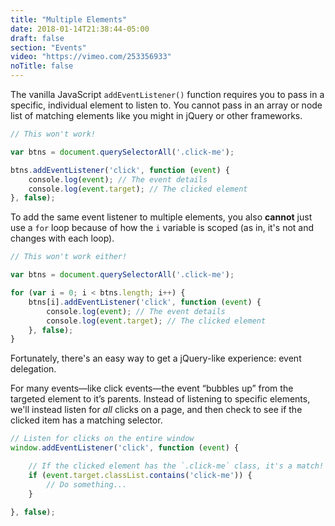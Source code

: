 ```yaml
---
title: "Multiple Elements"
date: 2018-01-14T21:38:44-05:00
draft: false
section: "Events"
video: "https://vimeo.com/253356933"
noTitle: false
---
```


The vanilla JavaScript `addEventListener()` function requires you to pass in a specific, individual element to listen to. You cannot pass in an array or node list of matching elements like you might in jQuery or other frameworks.

```javascript
// This won't work!

var btns = document.querySelectorAll('.click-me');

btns.addEventListener('click', function (event) {
    console.log(event); // The event details
    console.log(event.target); // The clicked element
}, false);
```

To add the same event listener to multiple elements, you also **cannot** just use a `for` loop because of how the `i` variable is scoped (as in, it's not and changes with each loop).

```javascript
// This won't work either!

var btns = document.querySelectorAll('.click-me');

for (var i = 0; i < btns.length; i++) {
	btns[i].addEventListener('click', function (event) {
	    console.log(event); // The event details
	    console.log(event.target); // The clicked element
	}, false);
}
```

Fortunately, there's an easy way to get a jQuery-like experience: event delegation.

For many events&mdash;like click events&mdash;the event “bubbles up” from the targeted element to it’s parents. Instead of listening to specific elements, we'll instead listen for *all* clicks on a page, and then check to see if the clicked item has a matching selector.

```javascript
// Listen for clicks on the entire window
window.addEventListener('click', function (event) {

	// If the clicked element has the `.click-me` class, it's a match!
	if (event.target.classList.contains('click-me')) {
		// Do something...
	}

}, false);
```